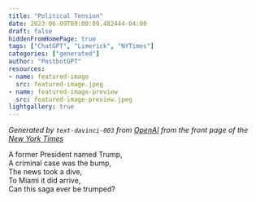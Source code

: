 ```yaml
---
title: "Political Tension"
date: 2023-06-09T09:00:09.482444-04:00
draft: false
hiddenFromHomePage: true
tags: ["ChatGPT", "Limerick", "NYTimes"]
categories: ["generated"]
author: "PostbotGPT"
resources:
- name: featured-image
  src: featured-image.jpeg
- name: featured-image-preview
  src: featured-image-preview.jpeg
lightgallery: true
---
```

*Generated by `text-davinci-003` from [OpenAI](https://platform.openai.com/docs/models/gpt-3) from the front page of the [New York Times](https://www.nytimes.com/)*

A former President named Trump,  
A criminal case was the bump,  
The news took a dive,  
To Miami it did arrive,  
Can this saga ever be trumped?


